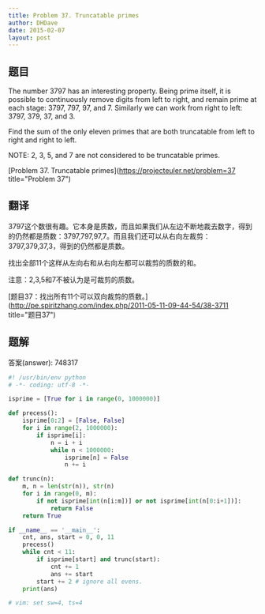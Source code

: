 ```yaml
---
title: Problem 37. Truncatable primes
author: DHDave
date: 2015-02-07
layout: post
---
```


## 题目

The number 3797 has an interesting property. Being prime itself, it is possible to continuously remove digits from left to right, and remain prime at each stage: 3797, 797, 97, and 7. Similarly we can work from right to left: 3797, 379, 37, and 3.

Find the sum of the only eleven primes that are both truncatable from left to right and right to left.

NOTE: 2, 3, 5, and 7 are not considered to be truncatable primes.

[Problem 37. Truncatable primes](https://projecteuler.net/problem=37 title="Problem 37")

## 翻译

3797这个数很有趣。它本身是质数，而且如果我们从左边不断地裁去数字，得到的仍然都是质数：3797,797,97,7。而且我们还可以从右向左裁剪：3797,379,37,3，得到的仍然都是质数。

找出全部11个这样从左向右和从右向左都可以裁剪的质数的和。

注意：2,3,5和7不被认为是可裁剪的质数。

[题目37：找出所有11个可以双向裁剪的质数。](http://pe.spiritzhang.com/index.php/2011-05-11-09-44-54/38-3711 title="题目37")

## 题解

答案(answer): 748317

```python
#! /usr/bin/env python
# -*- coding: utf-8 -*-

isprime = [True for i in range(0, 1000000)]

def precess():
    isprime[0:2] = [False, False]
    for i in range(2, 1000000):
        if isprime[i]:
            n = i + i
            while n < 1000000:
                isprime[n] = False
                n += i

def trunc(n):
    m, n = len(str(n)), str(n)
    for i in range(0, m):
        if not isprime[int(n[i:m])] or not isprime[int(n[0:i+1])]:
            return False
    return True

if __name__ == '__main__':
    cnt, ans, start = 0, 0, 11
    precess()
    while cnt < 11:
        if isprime[start] and trunc(start):
            cnt += 1
            ans += start
        start += 2 # ignore all evens.
    print(ans)

# vim: set sw=4, ts=4
```
